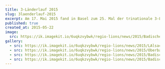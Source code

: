 ```yaml
---
title: 3-Länderlauf 2015
slug: 3laenderlauf-2015
excerpt: Am 17. Mai 2015 fand in Basel zum 25. Mal der trinationale 3-Länderlauf statt. Lions Clubs aus Südbaden, dem Süd-Elsass und der Nordwest-Schweiz haben auch dieses Jahr das Patronat übernommen. Mit dem Erlös dieser Benefizveranstaltung werden Ferienlager für Kinder aus allen 3 Ländern im Sommer 2015 organisiert.
published: true
created_at: 2015-05-22
image:
  src: https://ik.imagekit.io/6uqkzvybwk/regio-lions/news/2015/BadischeZeitung18052015S21.jpg?updatedAt=1707159683332
gallery:
  - src: https://ik.imagekit.io/6uqkzvybwk/regio-lions/news/2015/LAlsace19052015S23.jpg?updatedAt=1707159683374
  - src: https://ik.imagekit.io/6uqkzvybwk/regio-lions/news/2015/Oberbadische18052015.jpg?updatedAt=1707159683305
  - src: https://ik.imagekit.io/6uqkzvybwk/regio-lions/news/2015/BadischeZeitung18052015S33.jpg?updatedAt=1707159683280
  - src: https://ik.imagekit.io/6uqkzvybwk/regio-lions/news/2015/BadischeZeitung18052015S27.jpg?updatedAt=1707159682791
---
```

